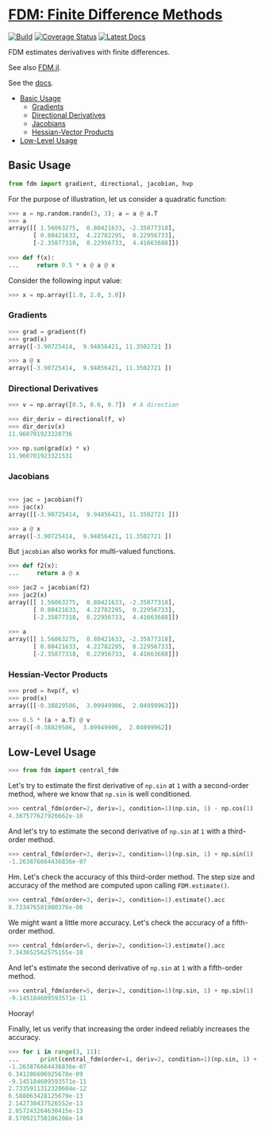 # [FDM: Finite Difference Methods](http://github.com/wesselb/fdm)

[![Build](https://travis-ci.org/wesselb/fdm.svg?branch=master)](https://travis-ci.org/wesselb/fdm)
[![Coverage Status](https://coveralls.io/repos/github/wesselb/fdm/badge.svg?branch=master&service=github)](https://coveralls.io/github/wesselb/fdm?branch=master)
[![Latest Docs](https://img.shields.io/badge/docs-latest-blue.svg)](https://wesselb.github.io/fdm)

FDM estimates derivatives with finite differences.

See also [FDM.jl](https://github.com/invenia/FDM.jl).

See the [docs](https://wesselb.github.io/fdm).

* [Basic Usage](#basic-usage)
    - [Gradients](#gradients)
    - [Directional Derivatives](#directional-derivatives)
    - [Jacobians](#jacobians)
    - [Hessian-Vector Products](#hessian-vector-products)
* [Low-Level Usage](#low-level-usage)

## Basic Usage

```python
from fdm import gradient, directional, jacobian, hvp
```

For the purpose of illustration, let us consider a quadratic function:

```python
>>> a = np.random.randn(3, 3); a = a @ a.T
>>> a
array([[ 1.56063275,  0.80421633, -2.35877318],
       [ 0.80421633,  4.22782295,  0.22956733],
       [-2.35877318,  0.22956733,  4.41663688]])
       
>>> def f(x):
...     return 0.5 * x @ a @ x
```

Consider the following input value:

```python
>>> x = np.array([1.0, 2.0, 3.0])
```

### Gradients

```python
>>> grad = gradient(f)
>>> grad(x)
array([-3.90725414,  9.94856421, 11.3502721 ])

>>> a @ x
array([-3.90725414,  9.94856421, 11.3502721 ])
```


### Directional Derivatives

```python
>>> v = np.array([0.5, 0.6, 0.7])  # A direction

>>> dir_deriv = directional(f, v)
>>> dir_deriv(x)
11.960701923320736

>>> np.sum(grad(x) * v)
11.960701923321531
```


### Jacobians

```python

>>> jac = jacobian(f)
>>> jac(x)
array([[-3.90725414,  9.94856421, 11.3502721 ]])

>>> a @ x
array([-3.90725414,  9.94856421, 11.3502721 ])
```

But `jacobian` also works for multi-valued functions.

```python
>>> def f2(x):
...     return a @ x

>>> jac2 = jacobian(f2)
>>> jac2(x)
array([[ 1.56063275,  0.80421633, -2.35877318],
       [ 0.80421633,  4.22782295,  0.22956733],
       [-2.35877318,  0.22956733,  4.41663688]])
       
>>> a
array([[ 1.56063275,  0.80421633, -2.35877318],
       [ 0.80421633,  4.22782295,  0.22956733],
       [-2.35877318,  0.22956733,  4.41663688]])
```

### Hessian-Vector Products

```python
>>> prod = hvp(f, v)
>>> prod(x)
array([[-0.38829506,  3.09949906,  2.04999963]])

>>> 0.5 * (a + a.T) @ v
array([-0.38829506,  3.09949906,  2.04999962])
```



## Low-Level Usage
```python
>>> from fdm import central_fdm
```

Let's try to estimate the first derivative of `np.sin` at `1` with a 
second-order method, where we know that `np.sin` is well conditioned.

```python
>>> central_fdm(order=2, deriv=1, condition=1)(np.sin, 1) - np.cos(1)  
4.307577627926662e-10
```

And let's try to estimate the second derivative of `np.sin` at `1` with a 
third-order method.

```python
>>> central_fdm(order=3, deriv=2, condition=1)(np.sin, 1) + np.sin(1)  
-1.263876664436836e-07
```

Hm.
Let's check the accuracy of this third-order method.
The step size and accuracy of the method are computed upon calling
`FDM.estimate()`.

```python
>>> central_fdm(order=3, deriv=2, condition=1).estimate().acc
8.733476581980376e-06
```

We might want a little more accuracy. Let's check the accuracy of a 
fifth-order method.

```python
>>> central_fdm(order=5, deriv=2, condition=1).estimate().acc
7.343652562575155e-10
```

And let's estimate the second derivative of `np.sin` at `1` with a 
fifth-order method.

```python
>>> central_fdm(order=5, deriv=2, condition=1)(np.sin, 1) + np.sin(1)   
-9.145184609593571e-11
```

Hooray!

Finally, let us verify that increasing the order indeed reliably increases 
the accuracy.

```python
>>> for i in range(3, 11):
...      print(central_fdm(order=i, deriv=2, condition=1)(np.sin, 1) + np.sin(1))
-1.263876664436836e-07
6.341286606925678e-09
-9.145184609593571e-11
2.7335911312320604e-12
6.588063428125679e-13
2.142730437526552e-13
2.057243264630415e-13
8.570921750106208e-14
```
